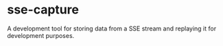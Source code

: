 # sse-capture
A development tool for storing data from a SSE stream and replaying it for development purposes. 
